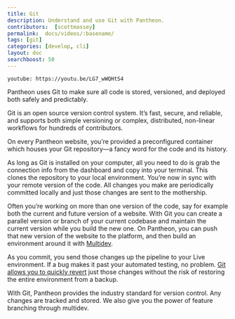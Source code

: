 ```yaml
---
title: Git
description: Understand and use Git with Pantheon.
contributors:  [scottmassey]
permalink:  docs/videos/:basename/
tags: [git]
categories: [develop, cli]
layout: doc
searchboost: 50
---
```


`youtube: https://youtu.be/LG7_wWQHtS4`

Pantheon uses Git to make sure all code is stored, versioned, and deployed both safely and predictably.

Git is an open source version control system. It’s fast, secure, and reliable, and supports both simple versioning or complex, distributed, non-linear workflows for hundreds of contributors.

On every Pantheon website, you’re provided a preconfigured container which houses your Git repository—a fancy word for the code and its history.

As long as Git is installed on your computer, all you need to do is grab the connection info from the dashboard and copy into your terminal. This clones the repository to your local environment. You’re now in sync with your remote version of the code. All changes you make are periodically committed locally and just those changes are sent to the mothership.

Often you’re working on more than one version of the code, say for example both the current and future version of a website. With Git you can create a parallel version or branch of your current codebase and maintain the current version while you build the new one. On Pantheon, you can push that new version of the website to the platform, and then build an environment around it with [Multidev](/multidev).

As you commit, you send those changes up the pipeline to your Live environment.  If a bug makes it past your automated testing, no problem. [Git allows you to quickly revert](/undo-commits/) just those changes without the risk of restoring the entire environment from a backup.

With Git, Pantheon provides the industry standard for version control. Any changes are tracked and stored. We also give you the power of feature branching through multidev.
